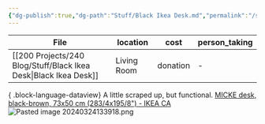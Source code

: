 ```yaml
---
{"dg-publish":true,"dg-path":"Stuff/Black Ikea Desk.md","permalink":"/stuff/black-ikea-desk/"}
---
```



| File                                                                | location    | cost     | person_taking |
| ------------------------------------------------------------------- | ----------- | -------- | ------------- |
| [[200 Projects/240 Blog/Stuff/Black Ikea Desk\|Black Ikea Desk]] | Living Room | donation | \-            |

{ .block-language-dataview}
A little scraped up, but functional. 
[MICKE desk, black-brown, 73x50 cm (283/4x195/8") - IKEA CA](https://www.ikea.com/ca/en/p/micke-desk-black-brown-20244747/)
![Pasted image 20240324133918.png](/img/user/Attachments/Pasted%20image%2020240324133918.png)